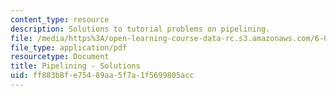 ```yaml
---
content_type: resource
description: Solutions to tutorial problems on pipelining.
file: /media/https%3A/open-learning-course-data-rc.s3.amazonaws.com/6-004-computation-structures-spring-2009/ff883b8fe75489aa5f7a1f5699805acc_MIT6004s09tutor09sol.pdf
file_type: application/pdf
resourcetype: Document
title: Pipelining - Solutions
uid: ff883b8f-e754-89aa-5f7a-1f5699805acc
---
```

